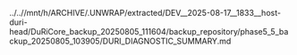 ../..//mnt/h/ARCHIVE/.UNWRAP/extracted/DEV__2025-08-17__1833__host-duri-head/DuRiCore_backup_20250805_111604/backup_repository/phase5_5_backup_20250805_103905/DURI_DIAGNOSTIC_SUMMARY.md